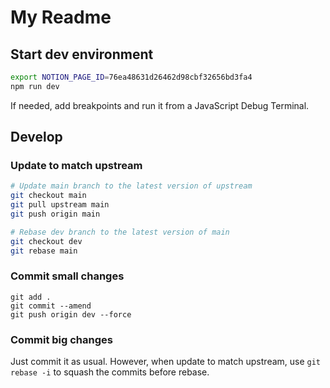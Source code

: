 # My Readme

## Start dev environment

```bash
export NOTION_PAGE_ID=76ea48631d26462d98cbf32656bd3fa4
npm run dev
```

If needed, add breakpoints and run it from a JavaScript Debug Terminal.

## Develop

### Update to match upstream

```bash
# Update main branch to the latest version of upstream
git checkout main
git pull upstream main
git push origin main

# Rebase dev branch to the latest version of main
git checkout dev
git rebase main
```

### Commit small changes

```
git add .
git commit --amend
git push origin dev --force
```

### Commit big changes

Just commit it as usual. However, when update to match upstream, use `git rebase -i` to squash the commits before rebase.
